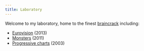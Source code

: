 ```yaml
---
title: Laboratory
---
```


Welcome to my laboratory, home to the finest [braincrack](https://www.youtube.com/watch?v=0sHCQWjTrJ8) including:

* [Eurovision](eurovision-2013/) (2013)
* [Monsters](fur/) (2011)
* [Progressive charts](/2009/04/12/progressive-charts.html) (2003)
